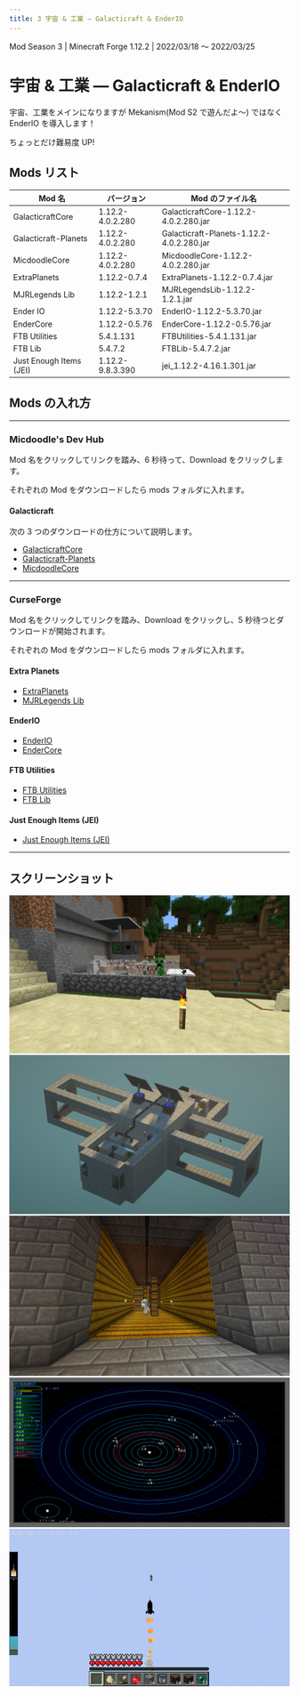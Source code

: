 ```yaml
---
title: 3 宇宙 & 工業 ― Galacticraft & EnderIO
---
```


Mod Season 3 | Minecraft Forge 1.12.2 | 2022/03/18 ～ 2022/03/25

# 宇宙 & 工業 ― Galacticraft & EnderIO

宇宙、工業をメインになりますが Mekanism(Mod S2 で遊んだよ～) ではなく EnderIO を導入します！

ちょっとだけ難易度 UP!

## Mods リスト

| Mod 名                  | バージョン       | Mod のファイル名                          |
| ----------------------- | ---------------- | ----------------------------------------- |
| GalacticraftCore        | 1.12.2-4.0.2.280 | GalacticraftCore-1.12.2-4.0.2.280.jar     |
| Galacticraft-Planets    | 1.12.2-4.0.2.280 | Galacticraft-Planets-1.12.2-4.0.2.280.jar |
| MicdoodleCore           | 1.12.2-4.0.2.280 | MicdoodleCore-1.12.2-4.0.2.280.jar        |
| ExtraPlanets            | 1.12.2-0.7.4     | ExtraPlanets-1.12.2-0.7.4.jar             |
| MJRLegends Lib          | 1.12.2-1.2.1     | MJRLegendsLib-1.12.2-1.2.1.jar            |
| Ender IO                | 1.12.2-5.3.70    | EnderIO-1.12.2-5.3.70.jar                 |
| EnderCore               | 1.12.2-0.5.76    | EnderCore-1.12.2-0.5.76.jar               |
| FTB Utilities           | 5.4.1.131        | FTBUtilities-5.4.1.131.jar                |
| FTB Lib                 | 5.4.7.2          | FTBLib-5.4.7.2.jar                        |
| Just Enough Items (JEI) | 1.12.2-9.8.3.390 | jei_1.12.2-4.16.1.301.jar                 |

## Mods の入れ方

---

### Micdoodle's Dev Hub

Mod 名をクリックしてリンクを踏み、6 秒待って、Download をクリックします。

それぞれの Mod をダウンロードしたら mods フォルダに入れます。

#### Galacticraft

次の 3 つのダウンロードの仕方について説明します。

- [GalacticraftCore](http://micdoodle8.com/download?R2FsYWN0aWNyYWZ0Q29yZS0xLjEyLjItNC4wLjIuMjgwLmphcj9odHRwczovL21pY2Rvb2RsZTguY29tL25ldy1idWlsZHMvR0MtMS4xMi8yODAvR2FsYWN0aWNyYWZ0Q29yZS0xLjEyLjItNC4wLjIuMjgwLmphcj9HQy0xXzEyPzI4MA==)
- [Galacticraft-Planets](https://micdoodle8.com/download?R2FsYWN0aWNyYWZ0LVBsYW5ldHMtMS4xMi4yLTQuMC4yLjI4MC5qYXI/aHR0cHM6Ly9taWNkb29kbGU4LmNvbS9uZXctYnVpbGRzL0dDLTEuMTIvMjgwL0dhbGFjdGljcmFmdC1QbGFuZXRzLTEuMTIuMi00LjAuMi4yODAuamFyP0dDLTFfMTI/Mjgw)
- [MicdoodleCore](http://micdoodle8.com/download?TWljZG9vZGxlQ29yZS0xLjEyLjItNC4wLjIuMjgwLmphcj9odHRwczovL21pY2Rvb2RsZTguY29tL25ldy1idWlsZHMvR0MtMS4xMi8yODAvTWljZG9vZGxlQ29yZS0xLjEyLjItNC4wLjIuMjgwLmphcj9HQy0xXzEyPzI4MA==)

---

### CurseForge

Mod 名をクリックしてリンクを踏み、Download をクリックし、5 秒待つとダウンロードが開始されます。

それぞれの Mod をダウンロードしたら mods フォルダに入れます。

#### Extra Planets

- [ExtraPlanets](https://www.curseforge.com/minecraft/mc-mods/extraplanets/files/3614752)
- [MJRLegends Lib](https://www.curseforge.com/minecraft/mc-mods/mjrlegendslib/files/3344068)

#### EnderIO

- [EnderIO](https://www.curseforge.com/minecraft/mc-mods/ender-io/files/3328811)
- [EnderCore](https://www.curseforge.com/minecraft/mc-mods/endercore/files/2972849)

#### FTB Utilities

- [FTB Utilities](https://www.curseforge.com/minecraft/mc-mods/ftb-utilities-forge/files/3157548)
- [FTB Lib](https://www.curseforge.com/minecraft/mc-mods/ftb-library-legacy-forge/files/2985811)

#### Just Enough Items (JEI)

- [Just Enough Items (JEI)](https://www.curseforge.com/minecraft/mc-mods/jei/files/3040523)

---

## スクリーンショット

![01](./v3/01.webp)
![02](./v3/02.webp)
![03](./v3/03.webp)
![04](./v3/04.webp)
![05](./v3/05.webp)
